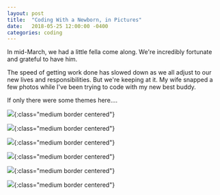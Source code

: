```yaml
---
layout: post
title:  "Coding With a Newborn, in Pictures"
date:   2018-05-25 12:00:00 -0400
categories: coding
---
```


In mid-March, we had a little fella come along. We're incredibly fortunate and grateful to have him.

The speed of getting work done has slowed down as we all adjust to our new lives and responsibilities. But we're keeping at it. My wife snapped a few photos while I've been trying to code with my new best buddy.

If only there were some themes here....

![](/assets/images/2018-05-01-coding-with-a-newborn/image-1.jpg){:class="medium border centered"}

![](/assets/images/2018-05-01-coding-with-a-newborn/image-2.jpg){:class="medium border centered"}

![](/assets/images/2018-05-01-coding-with-a-newborn/image-3.jpg){:class="medium border centered"}

![](/assets/images/2018-05-01-coding-with-a-newborn/image-4.jpg){:class="medium border centered"}

![](/assets/images/2018-05-01-coding-with-a-newborn/image-5.jpg){:class="medium border centered"}

![](/assets/images/2018-05-01-coding-with-a-newborn/image-6.jpg){:class="medium border centered"}
